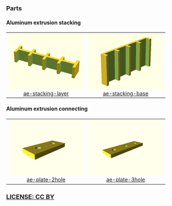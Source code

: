 ### Parts


#### Aluminum extrusion stacking
<table>
  <tr>
    <td align="center">
      <a href="ae-stacking-layer.stl">
        <img src="doc/ae-stacking-layer.png" width="200" height="150" />
        <br />
        ae-stacking-layer
      </a>
    </td>
    <td align="center">
      <a href="ae-stacking-base.stl">
        <img src="doc/ae-stacking-base.png" width="200" height="150" />
        <br />
        ae-stacking-base
      </a>
    </td>
  </tr>
</table>


#### Aluminum extrusion connecting
<table>
  <tr>
    <td align="center">
      <a href="ae-plate-2hole.stl">
        <img src="doc/ae-plate-2hole.png" width="200" height="150" />
        <br />
        ae-plate-2hole
      </a>
    </td>
    <td align="center">
      <a href="ae-plate-3hole.stl">
        <img src="doc/ae-plate-3hole.png" width="200" height="150" />
        <br />
        ae-plate-3hole
      </a>
    </td>
  </tr>
</table>


### [LICENSE: CC BY](LICENSE.txt)
